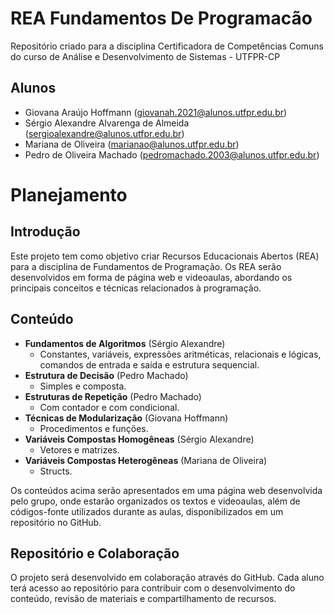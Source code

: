 # REA Fundamentos De Programacão

Repositório criado para a disciplina Certificadora de Competências Comuns do curso de Análise e Desenvolvimento de Sistemas - UTFPR-CP

## Alunos

- Giovana Araújo Hoffmann (giovanah.2021@alunos.utfpr.edu.br)
- Sérgio Alexandre Alvarenga de Almeida (sergioalexandre@alunos.utfpr.edu.br)
- Mariana de Oliveira (marianao@alunos.utfpr.edu.br)
- Pedro de Oliveira Machado (pedromachado.2003@alunos.utfpr.edu.br)

# Planejamento

## Introdução

Este projeto tem como objetivo criar Recursos Educacionais Abertos (REA) para a disciplina de Fundamentos de Programação. Os REA serão desenvolvidos em forma de página web e videoaulas, abordando os principais conceitos e técnicas relacionados à programação.

## Conteúdo

- **Fundamentos de Algoritmos** (Sérgio Alexandre)
  - Constantes, variáveis, expressões aritméticas, relacionais e lógicas, comandos de entrada e saída e estrutura sequencial.
- **Estrutura de Decisão** (Pedro Machado)
  - Simples e composta.
- **Estruturas de Repetição** (Pedro Machado)
  - Com contador e com condicional.
- **Técnicas de Modularização** (Giovana Hoffmann)
  - Procedimentos e funções.
- **Variáveis Compostas Homogêneas** (Sérgio Alexandre)
  - Vetores e matrizes.
- **Variáveis Compostas Heterogêneas** (Mariana de Oliveira)
  - Structs.

Os conteúdos acima serão apresentados em uma página web desenvolvida pelo grupo, onde estarão organizados os textos e videoaulas, além de códigos-fonte utilizados durante as aulas, disponibilizados em um repositório no GitHub.

## Repositório e Colaboração

O projeto será desenvolvido em colaboração através do GitHub. Cada aluno terá acesso ao repositório para contribuir com o desenvolvimento do conteúdo, revisão de materiais e compartilhamento de recursos.
